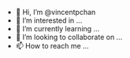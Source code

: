 - 👋 Hi, I’m @vincentpchan
- 👀 I’m interested in ...
- 🌱 I’m currently learning ...
- 💞️ I’m looking to collaborate on ...
- 📫 How to reach me ...

<!---
vincentpchan/vincentpchan is a ✨ special ✨ repository because its `README.md` (this file) appears on your GitHub profile.
You can click the Preview link to take a look at your changes.
--->

